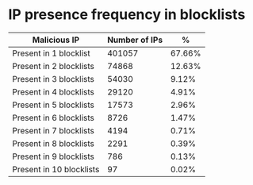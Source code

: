# IP presence frequency in blocklists
| Malicious IP | Number of IPs | % |
|----|----|----|
| Present in 1 blocklist | 401057 | 67.66% |
| Present in 2 blocklists | 74868 | 12.63% |
| Present in 3 blocklists | 54030 | 9.12% |
| Present in 4 blocklists | 29120 | 4.91% |
| Present in 5 blocklists | 17573 | 2.96% |
| Present in 6 blocklists | 8726 | 1.47% |
| Present in 7 blocklists | 4194 | 0.71% |
| Present in 8 blocklists | 2291 | 0.39% |
| Present in 9 blocklists | 786 | 0.13% |
| Present in 10 blocklists | 97 | 0.02% |
